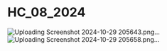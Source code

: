﻿# HC_08_2024

![Uploading Screenshot 2024-10-29 205643.png…]()
![Uploading Screenshot 2024-10-29 205658.png…]()
